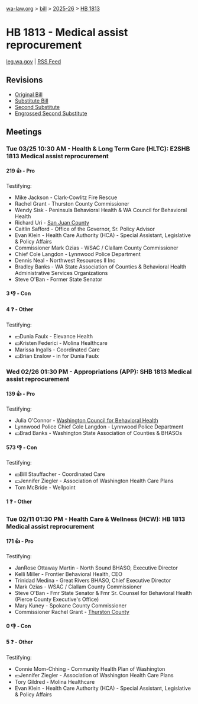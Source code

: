 [wa-law.org](/) > [bill](/bill/) > [2025-26](/bill/2025-26/) > [HB 1813](/bill/2025-26/hb/1813/)

# HB 1813 - Medical assist reprocurement
[leg.wa.gov](https://app.leg.wa.gov/billsummary?BillNumber=1813&Year=2025&Initiative=false) | [RSS Feed](./rss.xml)

## Revisions
* [Original Bill](1/)
* [Substitute Bill](S/)
* [Second Substitute](S2/)
* [Engrossed Second Substitute](S2.E/)

## Meetings
### Tue 03/25 10:30 AM - Health & Long Term Care (HLTC): E2SHB 1813 Medical assist reprocurement
#### 219 👍 - Pro
Testifying:
* Mike Jackson - Clark-Cowlitz Fire Rescue
* Rachel Grant - Thurston County Commissioner
* Wendy Sisk - Peninsula Behavioral Health & WA Council for Behavioral Health
* Richard Uri - [San Juan County](/org/san_juan_county/)
* Caitlin Safford - Office of the Governor, Sr. Policy Advisor
* Evan Klein - Health Care Authority (HCA) - Special Assistant, Legislative & Policy Affairs
* Commissioner Mark Ozias - WSAC / Clallam County Commissioner
* Chief Cole Langdon - Lynnwood Police Department
* Dennis Neal - Northwest Resources II Inc
* Bradley Banks - WA State Association of Counties & Behavioral Health Administrative Services Organizations
* Steve O'Ban - Former State Senator

#### 3 👎 - Con

#### 4 ❓ - Other
Testifying:
* 💵Dunia Faulx - Elevance Health
* 💵Kristen Federici - Molina Healthcare
* Marissa Ingalls - Coordinated Care
* 💵Brian Enslow - in for Dunia Faulx

### Wed 02/26 01:30 PM - Appropriations (APP): SHB 1813 Medical assist reprocurement
#### 139 👍 - Pro
Testifying:
* Julia O'Connor - [Washington Council for Behavioral Health](/org/washington_council_for_behavioral_health/)
* Lynnwood Police Chief Cole Langdon - Lynnwood Police Department
* 💵Brad Banks - Washington State Association of Counties & BHASOs

#### 573 👎 - Con
Testifying:
* 💵Bill Stauffacher - Coordinated Care
* 💵Jennifer Ziegler - Association of Washington Health Care Plans
* Tom McBride - Wellpoint

#### 1 ❓ - Other

### Tue 02/11 01:30 PM - Health Care & Wellness (HCW): HB 1813 Medical assist reprocurement
#### 171 👍 - Pro
Testifying:
* JanRose Ottaway Martin - North Sound BHASO, Executive Director
* Kelli Miller - Frontier Behavioral Health, CEO
* Trinidad Medina - Great Rivers BHASO, Chief Executive Director
* Mark Ozias - WSAC / Clallam County Commissioner
* Steve O'Ban - Fmr State Senator & Fmr Sr. Counsel for Behavioral Health (Pierce County Executive's Office)
* Mary Kuney - Spokane County Commissioner
* Commissioner Rachel Grant - [Thurston County](/org/thurston_county/)

#### 0 👎 - Con

#### 5 ❓ - Other
Testifying:
* Connie Mom-Chhing - Community Health Plan of Washington
* 💵Jennifer Ziegler - Association of Washington Health Care Plans
* Tory Gildred - Molina Healthcare
* Evan Klein - Health Care Authority (HCA) - Special Assistant, Legislative & Policy Affairs
